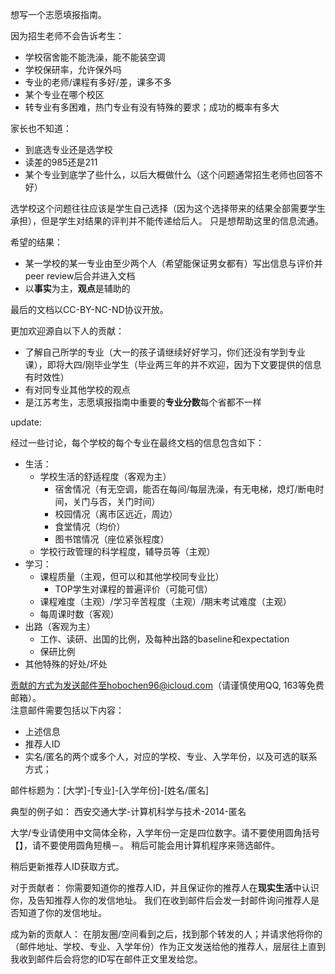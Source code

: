 想写一个志愿填报指南。

因为招生老师不会告诉考生：
-	学校宿舍能不能洗澡，能不能装空调
-	学校保研率，允许保外吗
-	专业的老师/课程有多好/差，课多不多
-	某个专业在哪个校区
-	转专业有多困难，热门专业有没有特殊的要求；成功的概率有多大

家长也不知道：
-	到底选专业还是选学校
-	读差的985还是211
-	某个专业到底学了些什么，以后大概做什么（这个问题通常招生老师也回答不好）

选学校这个问题往往应该是学生自己选择（因为这个选择带来的结果全部需要学生承担），但是学生对结果的评判并不能传递给后人。
只是想帮助这里的信息流通。

希望的结果：
-	某一学校的某一专业由至少两个人（希望能保证男女都有）写出信息与评价并peer review后合并进入文档
-	以**事实**为主，**观点**是辅助的

最后的文档以CC-BY-NC-ND协议开放。

更加欢迎源自以下人的贡献：
- 了解自己所学的专业（大一的孩子请继续好好学习，你们还没有学到专业课），即将大四/刚毕业学生（毕业两三年的并不欢迎，因为下文要提供的信息有时效性）
- 有对同专业其他学校的观点
- 是江苏考生，志愿填报指南中重要的**专业分数**每个省都不一样

update:

经过一些讨论，每个学校的每个专业在最终文档的信息包含如下：

- 生活：  
    - 学校生活的舒适程度（客观为主）
        - 宿舍情况（有无空调，能否在每间/每层洗澡，有无电梯，熄灯/断电时间，关门与否，关门时间）
        - 校园情况（离市区远近，周边）
        - 食堂情况（均价）
        - 图书馆情况（座位紧张程度）
    - 学校行政管理的科学程度，辅导员等（主观）
- 学习：  
    - 课程质量（主观，但可以和其他学校同专业比）
        - TOP学生对课程的普遍评价（可能可信）
    - 课程难度（主观）/学习辛苦程度（主观）/期末考试难度（主观）
    - 每周课时数（客观）
-   出路（客观为主）  
    - 工作、读研、出国的比例，及每种出路的baseline和expectation
    - 保研比例
- 其他特殊的好处/坏处

贡献的方式为发送邮件至hobochen96@icloud.com（请谨慎使用QQ, 163等免费邮箱）。  
注意邮件需要包括以下内容：  
- 上述信息
- 推荐人ID
- 实名/匿名的两个或多个人，对应的学校、专业、入学年份，以及可选的联系方式；

邮件标题为：[大学]-[专业]-[入学年份]-[姓名/匿名]

典型的例子如：
西安交通大学-计算机科学与技术-2014-匿名

大学/专业请使用中文简体全称，入学年份一定是四位数字。请不要使用圆角括号【】，请不要使用圆角短横－。
稍后可能会用计算机程序来筛选邮件。

稍后更新推荐人ID获取方式。  

对于贡献者：
你需要知道你的推荐人ID，并且保证你的推荐人在**现实生活**中认识你，及告知推荐人你的发信地址。
我们在收到邮件后会发一封邮件询问推荐人是否知道了你的发信地址。

成为新的贡献人：
在朋友圈/空间看到之后，找到那个转发的人；并请求他将你的（邮件地址、学校、专业、入学年份）作为正文发送给他的推荐人，层层往上直到我收到邮件后会将您的ID写在邮件正文里发给您。


